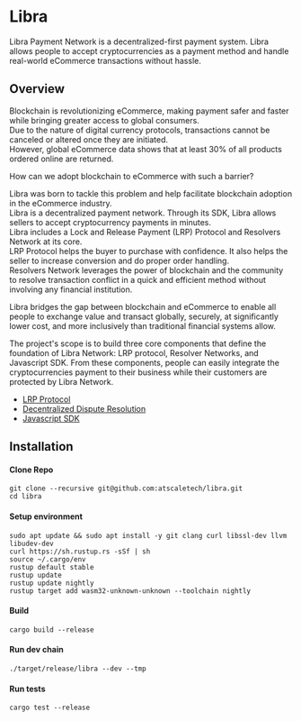 # Libra
Libra Payment Network is a decentralized-first payment system. Libra allows people to accept cryptocurrencies as a payment method and handle real-world eCommerce transactions without hassle.
## Overview
Blockchain is revolutionizing eCommerce, making payment safer and faster while bringing greater access to global consumers.  
Due to the nature of digital currency protocols, transactions cannot be canceled or altered once they are initiated.  
However, global eCommerce data shows that at least 30% of all products ordered online are returned.  

How can we adopt blockchain to eCommerce with such a barrier?

Libra was born to tackle this problem and help facilitate blockchain adoption in the eCommerce industry.  
Libra is a decentralized payment network. Through its SDK, Libra allows sellers to accept cryptocurrency payments in minutes.  
Libra includes a Lock and Release Payment (LRP) Protocol and Resolvers Network at its core.  
LRP Protocol helps the buyer to purchase with confidence. It also helps the seller to increase conversion and do proper order handling.  
Resolvers Network leverages the power of blockchain and the community to resolve transaction conflict in a quick and efficient method without involving any financial institution.  

Libra bridges the gap between blockchain and eCommerce to enable all people to exchange value and transact globally, securely, at significantly lower cost, and more inclusively than traditional financial systems allow.

The project's scope is to build three core components that define the foundation of Libra Network: LRP protocol, Resolver Networks, and Javascript SDK. From these components, people can easily integrate the cryptocurrencies payment to their business while their customers are protected by Libra Network.

- [LRP Protocol](https://github.com/atscaletech/libra/blob/main/pallets/lrp/README.md)
- [Decentralized Dispute Resolution](https://github.com/atscaletech/libra/tree/main/pallets/dispute-resolution#overview)
- [Javascript SDK](https://github.com/atscaletech/libra-js)
## Installation

#### Clone Repo

```
git clone --recursive git@github.com:atscaletech/libra.git
cd libra
```

#### Setup environment

```
sudo apt update && sudo apt install -y git clang curl libssl-dev llvm libudev-dev
curl https://sh.rustup.rs -sSf | sh
source ~/.cargo/env
rustup default stable
rustup update
rustup update nightly
rustup target add wasm32-unknown-unknown --toolchain nightly
```

#### Build

```
cargo build --release
```

#### Run dev chain

```
./target/release/libra --dev --tmp
```

#### Run tests

```
cargo test --release
```
